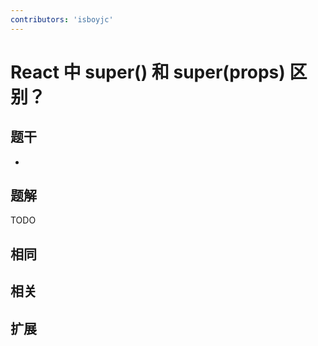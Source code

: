 ```yaml
---
contributors: 'isboyjc'
---
```


# React 中 super() 和 super(props) 区别？


## 题干

- 



## 题解

<!-- ::: details 点我查看题解 -->

  TODO

<!-- ::: -->



## 相同


## 相关


## 扩展

